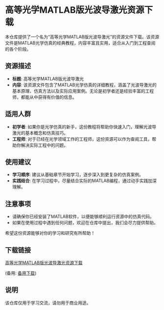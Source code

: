 # 高等光学MATLAB版光波导激光资源下载

本仓库提供了一个名为“高等光学MATLAB版光波导激光”的资源文件下载。该资源文件是MATLAB光学仿真的经典教程，内容丰富且实用，适合从入门到工程查阅的各个阶段。

## 资源描述

- **标题**: 高等光学MATLAB版光波导激光
- **内容**: 该资源文件包含了MATLAB光学仿真的详细教程，涵盖了光波导激光的基本原理、仿真方法以及实际应用案例。无论是初学者还是经验丰富的工程师，都能从中获得有价值的信息。

## 适用人群

- **初学者**: 如果你是光学仿真的新手，这份教程将帮助你快速入门，理解光波导激光的基本概念和仿真技巧。
- **工程师**: 对于已经在光学领域工作的工程师，这份资源可以作为查阅工具，帮助你解决实际工程中的问题。

## 使用建议

- **学习顺序**: 建议从基础章节开始学习，逐步深入到更复杂的仿真案例。
- **实践结合**: 在学习过程中，尽量结合实际的MATLAB编程，通过动手实践加深理解。

## 注意事项

- 请确保你已经安装了MATLAB软件，以便能够顺利运行资源中的仿真代码。
- 如果在使用过程中遇到任何问题，欢迎在仓库中提出，我们会尽力提供帮助。

希望这份资源能够对你的学习和研究有所帮助！

## 下载链接
[高等光学MATLAB版光波导激光资源下载](https://pan.quark.cn/s/c2646ebc98fb) 

(备用: [备用下载](https://pan.baidu.com/s/1xBb7QgAQbe5hW12DPbsLrg?pwd=1234))

## 说明

该仓库仅用于学习交流，请勿用于商业用途。
